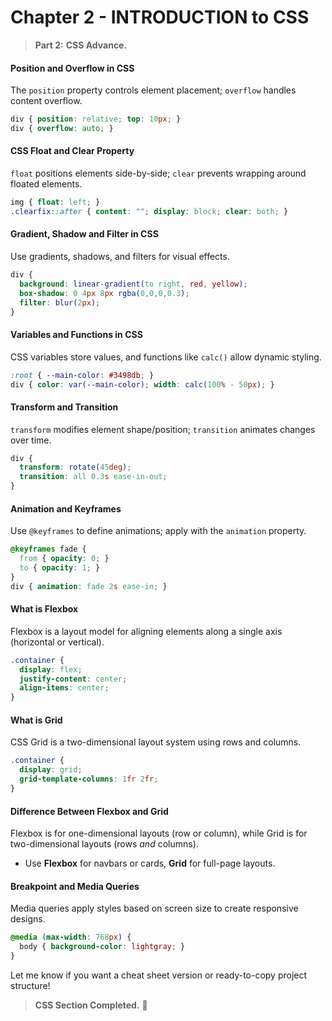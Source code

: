 # Chapter 2 - INTRODUCTION to CSS

> **Part 2:** **CSS Advance.**

#### **Position and Overflow in CSS**

The `position` property controls element placement; `overflow` handles content overflow.

```css
div { position: relative; top: 10px; }  
div { overflow: auto; }
```

#### **CSS Float and Clear Property**

`float` positions elements side-by-side; `clear` prevents wrapping around floated elements.

```css
img { float: left; }  
.clearfix::after { content: ""; display: block; clear: both; }
```

#### **Gradient, Shadow and Filter in CSS**

Use gradients, shadows, and filters for visual effects.

```css
div {
  background: linear-gradient(to right, red, yellow);
  box-shadow: 0 4px 8px rgba(0,0,0,0.3);
  filter: blur(2px);
}
```

#### **Variables and Functions in CSS**

CSS variables store values, and functions like `calc()` allow dynamic styling.

```css
:root { --main-color: #3498db; }  
div { color: var(--main-color); width: calc(100% - 50px); }
```

#### **Transform and Transition**

`transform` modifies element shape/position; `transition` animates changes over time.

```css
div {
  transform: rotate(45deg);
  transition: all 0.3s ease-in-out;
}
```

#### **Animation and Keyframes**

Use `@keyframes` to define animations; apply with the `animation` property.

```css
@keyframes fade {
  from { opacity: 0; }
  to { opacity: 1; }
}
div { animation: fade 2s ease-in; }
```

#### **What is Flexbox**

Flexbox is a layout model for aligning elements along a single axis (horizontal or vertical).

```css
.container {
  display: flex;
  justify-content: center;
  align-items: center;
}
```

#### **What is Grid**

CSS Grid is a two-dimensional layout system using rows and columns.

```css
.container {
  display: grid;
  grid-template-columns: 1fr 2fr;
}
```

#### **Difference Between Flexbox and Grid**

Flexbox is for one-dimensional layouts (row or column), while Grid is for two-dimensional layouts (rows *and* columns).

* Use **Flexbox** for navbars or cards, **Grid** for full-page layouts.

#### **Breakpoint and Media Queries**

Media queries apply styles based on screen size to create responsive designs.

```css
@media (max-width: 768px) {
  body { background-color: lightgray; }
}
```

Let me know if you want a cheat sheet version or ready-to-copy project structure!

> **CSS Section Completed.** 🚀